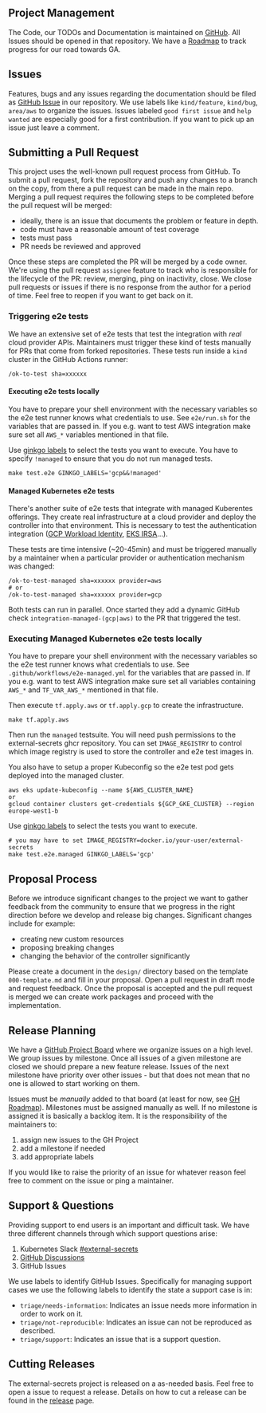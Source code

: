 ## Project Management
The Code, our TODOs and Documentation is maintained on
[GitHub](https://github.com/diegutierrez/external-secret-conjur). All Issues
should be opened in that repository.
We have a [Roadmap](roadmap.md) to track progress for our road towards GA.

## Issues

Features, bugs and any issues regarding the documentation should be filed as
[GitHub Issue](https://github.com/diegutierrez/external-secret-conjur/issues) in
our repository. We use labels like `kind/feature`, `kind/bug`, `area/aws` to
organize the issues. Issues labeled `good first issue` and `help wanted` are
especially good for a first contribution. If you want to pick up an issue just
leave a comment.

## Submitting a Pull Request

This project uses the well-known pull request process from GitHub. To submit a
pull request, fork the repository and push any changes to a branch on the copy,
from there a pull request can be made in the main repo. Merging a pull request
requires the following steps to be completed before the pull request will
be merged:

* ideally, there is an issue that documents the problem or feature in depth.
* code must have a reasonable amount of test coverage
* tests must pass
* PR needs be reviewed and approved

Once these steps are completed the PR will be merged by a code owner.
We're using the pull request `assignee` feature to track who is responsible
for the lifecycle of the PR: review, merging, ping on inactivity, close.
We close pull requests or issues if there is no response from the author for
a period of time. Feel free to reopen if you want to get back on it.

### Triggering e2e tests

We have an extensive set of e2e tests that test the integration with *real* cloud provider APIs.
Maintainers must trigger these kind of tests manually for PRs that come from forked repositories. These tests run inside a `kind` cluster in the GitHub Actions runner:

```
/ok-to-test sha=xxxxxx
```

#### Executing e2e tests locally

You have to prepare your shell environment with the necessary variables so the e2e test
runner knows what credentials to use. See `e2e/run.sh` for the variables that are passed in.
If you e.g. want to test AWS integration make sure set all `AWS_*` variables mentioned
in that file.

Use [ginkgo labels](https://onsi.github.io/ginkgo/#spec-labels) to select the tests
you want to execute. You have to specify `!managed` to ensure that you do not
run managed tests.

```
make test.e2e GINKGO_LABELS='gcp&&!managed'
```

#### Managed Kubernetes e2e tests

There's another suite of e2e tests that integrate with managed Kuberentes offerings.
They create real infrastructure at a cloud provider and deploy the controller
into that environment.
This is necessary to test the authentication integration
([GCP Workload Identity](https://cloud.google.com/kubernetes-engine/docs/how-to/workload-identity),
[EKS IRSA](https://docs.aws.amazon.com/eks/latest/userguide/iam-roles-for-service-accounts.html)...).

These tests are time intensive (~20-45min) and must be triggered manually by
a maintainer when a particular provider or authentication mechanism was changed:

```
/ok-to-test-managed sha=xxxxxx provider=aws
# or
/ok-to-test-managed sha=xxxxxx provider=gcp
```

Both tests can run in parallel. Once started they add a dynamic GitHub check `integration-managed-(gcp|aws)` to the PR that triggered the test.


### Executing Managed Kubernetes e2e tests locally

You have to prepare your shell environment with the necessary variables so the e2e
test runner knows what credentials to use. See `.github/workflows/e2e-managed.yml`
for the variables that are passed in. If you e.g. want to test AWS integration make
sure set all variables containing `AWS_*` and `TF_VAR_AWS_*` mentioned in that file.

Then execute `tf.apply.aws` or `tf.apply.gcp` to create the infrastructure.

```
make tf.apply.aws
```

Then run the `managed` testsuite. You will need push permissions to the external-secrets ghcr repository. You can set `IMAGE_REGISTRY` to control which image registry is used to store the controller and e2e test images in.

You also have to setup a proper Kubeconfig so the e2e test pod gets deployed into the managed cluster.

```
aws eks update-kubeconfig --name ${AWS_CLUSTER_NAME}
or
gcloud container clusters get-credentials ${GCP_GKE_CLUSTER} --region europe-west1-b
```

Use [ginkgo labels](https://onsi.github.io/ginkgo/#spec-labels) to select the tests
you want to execute.

```
# you may have to set IMAGE_REGISTRY=docker.io/your-user/external-secrets
make test.e2e.managed GINKGO_LABELS='gcp'
```

## Proposal Process
Before we introduce significant changes to the project we want to gather feedback
from the community to ensure that we progress in the right direction before we
develop and release big changes. Significant changes include for example:

* creating new custom resources
* proposing breaking changes
* changing the behavior of the controller significantly

Please create a document in the `design/` directory based on the template `000-template.md`
and fill in your proposal. Open a pull request in draft mode and request feedback. Once the proposal is accepted and the pull request is merged we can create work packages and proceed with the implementation.

## Release Planning

We have a [GitHub Project Board](https://github.com/orgs/external-secrets/projects/2/views/1) where we organize issues on a high level. We group issues by milestone. Once all issues of a given milestone are closed we should prepare a new feature release. Issues of the next milestone have priority over other issues - but that does not mean that no one is allowed to start working on them.

Issues must be _manually_ added to that board (at least for now, see [GH Roadmap](https://github.com/github/roadmap/issues/286)). Milestones must be assigned manually as well. If no milestone is assigned it is basically a backlog item. It is the responsibility of the maintainers to:

1. assign new issues to the GH Project
2. add a milestone if needed
3. add appropriate labels

If you would like to raise the priority of an issue for whatever reason feel free to comment on the issue or ping a maintainer.

## Support & Questions

Providing support to end users is an important and difficult task.
We have three different channels through which support questions arise:

1. Kubernetes Slack [#external-secrets](https://kubernetes.slack.com/archives/C017BF84G2Y)
2. [GitHub Discussions](https://github.com/diegutierrez/external-secret-conjur/discussions)
3. GitHub Issues

We use labels to identify GitHub Issues. Specifically for managing support cases we use the following labels to identify the state a support case is in:

* `triage/needs-information`: Indicates an issue needs more information in order to work on it.
* `triage/not-reproducible`: Indicates an issue can not be reproduced as described.
* `triage/support`: Indicates an issue that is a support question.


## Cutting Releases

The external-secrets project is released on a as-needed basis. Feel free to open a issue to request a release. Details on how to cut a release can be found in the [release](contributing-release.md) page.
